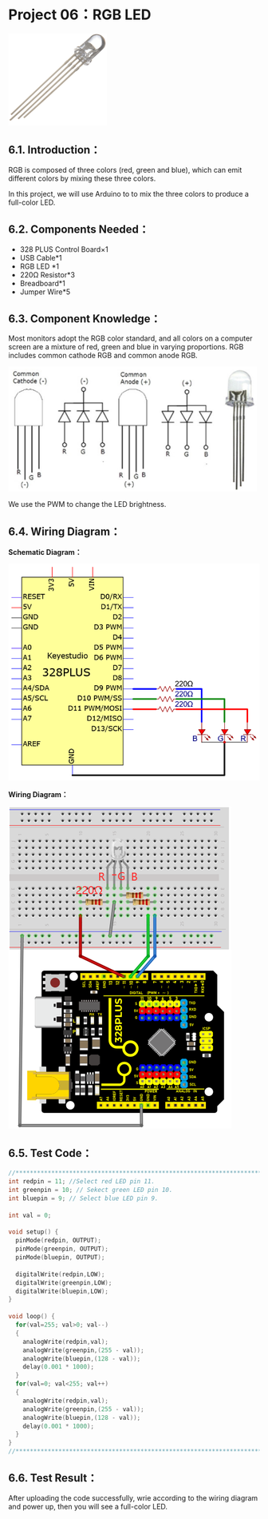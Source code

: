# Project 06：RGB LED

![Img](/media/img-20230214103810.png)

## 6.1. Introduction：                                                                   
RGB is composed of three colors (red, green and blue), which can emit different colors by mixing these three colors.

In this project, we will use Arduino to to mix the three colors to produce a full-color LED.

## 6.2. Components Needed：                                                                   
- 328 PLUS Control Board×1 
- USB Cable*1  
- RGB LED *1 
- 220Ω Resistor*3 
- Breadboard*1
- Jumper Wire*5

## 6.3. Component Knowledge：                                                                   
Most monitors adopt the RGB color standard, and all colors on a computer screen are a mixture of red, green and blue in varying proportions. RGB includes common cathode RGB and common anode RGB.

![Img](/media/img-20230214103904.png)

We use the PWM to change the LED brightness.
 
## 6.4. Wiring Diagram：                                                                                                                                        

**Schematic Diagram：**

![Img](/media/img-20230216142154.png)

**Wiring Diagram：**

![Img](/media/img-20230214111232.png)

## 6.5. Test Code：                                                                   

```c
//**********************************************************************
int redpin = 11; //Select red LED pin 11.
int greenpin = 10; // Sekect green LED pin 10.
int bluepin = 9; // Select blue LED pin 9.

int val = 0;

void setup() {
  pinMode(redpin, OUTPUT);
  pinMode(greenpin, OUTPUT);
  pinMode(bluepin, OUTPUT);

  digitalWrite(redpin,LOW);
  digitalWrite(greenpin,LOW);
  digitalWrite(bluepin,LOW);
}

void loop() {
  for(val=255; val>0; val--)
  {
    analogWrite(redpin,val);
    analogWrite(greenpin,(255 - val));
    analogWrite(bluepin,(128 - val));
    delay(0.001 * 1000);
  }
  for(val=0; val<255; val++)
  {
    analogWrite(redpin,val);
    analogWrite(greenpin,(255 - val));
    analogWrite(bluepin,(128 - val));
    delay(0.001 * 1000);
  }
}
//**********************************************************************
```

## 6.6. Test Result：                                                                   
After uploading the code successfully, wrie according to the wiring diagram and power up, then you will see a full-color LED.